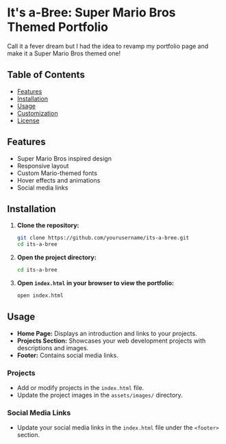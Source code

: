 # It's a-Bree: Super Mario Bros Themed Portfolio

Call it a fever dream but I had the idea to revamp my portfolio page and make it a Super Mario Bros themed one!

## Table of Contents

- [Features](#features)
- [Installation](#installation)
- [Usage](#usage)
- [Customization](#customization)
- [License](#license)

## Features

- Super Mario Bros inspired design
- Responsive layout
- Custom Mario-themed fonts
- Hover effects and animations
- Social media links

## Installation

1. **Clone the repository:**
    ```bash
    git clone https://github.com/yourusername/its-a-bree.git
    cd its-a-bree
    ```

2. **Open the project directory:**
    ```bash
    cd its-a-bree
    ```

3. **Open `index.html` in your browser to view the portfolio:**
    ```bash
    open index.html
    ```

## Usage

- **Home Page:** Displays an introduction and links to your projects.
- **Projects Section:** Showcases your web development projects with descriptions and images.
- **Footer:** Contains social media links.

### Projects

- Add or modify projects in the `index.html` file.
- Update the project images in the `assets/images/` directory.

### Social Media Links

- Update your social media links in the `index.html` file under the `<footer>` section.
